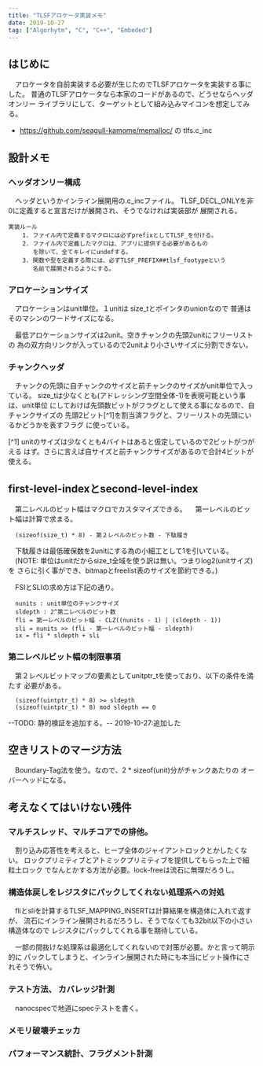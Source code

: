 ```yaml
---
title: "TLSFアロケータ実装メモ"
date: 2019-10-27
tag: ["Algorhytm", "C", "C++", "Embeded"]
---
```


## はじめに

　アロケータを自前実装する必要が生じたのでTLSFアロケータを実装する事にした。
普通のTLSFアロケータなら本家のコードがあるので、どうせならヘッダオンリー
ライブラリにして、ターゲットとして組み込みマイコンを想定してみる。

- https://github.com/seagull-kamome/memalloc/ の tlfs.c_inc


## 設計メモ

### ヘッダオンリー構成

　ヘッダというかインライン展開用の.c_incファイル。
TLSF\_DECL\_ONLYを非0に定義すると宣言だけが展開され、そうでなければ実装部が
展開される。

    実装ルール
        1. ファイル内で定義するマクロには必ずprefixとしてTLSF_を付ける。
        2. ファイル内で定義したマクロは、アプリに提供する必要があるもの
           を除いて、全てキレイにundefする。
        3. 関数や型を定義する際には、必ずTLSF_PREFIX##tlsf_footypeという
           名前で展開されるようにする。


### アロケーションサイズ
　アロケーションはunit単位。１unitは size_tとポインタのunionなので
普通はそのマシンのワードサイズになる。

　最低アロケーションサイズは2unit。空きチャンクの先頭2unitにフリーリストの
為の双方向リンクが入っているので2unitより小さいサイズに分割できない。


### チャンクヘッダ

　チャンクの先頭に自チャンクのサイズと前チャンクのサイズがunit単位で入っている。
size_tは少なくとも(アドレッシング空間全体-1)を表現可能という事は、unit単位
にしておけば先頭数ビットがフラグとして使える事になるので、自チャンクサイズの
先頭2ビット[^1]を割当済フラグと、フリーリストの先頭にいるかどうかを表すフラグ
に使っている。

[^1] unitのサイズは少なくとも4バイトはあると仮定しているので2ビットがつがえる
     はず。さらに言えば自サイズと前チャンクサイズがあるので合計4ビットが使える。


## first-level-indexとsecond-level-index

　第二レベルのビット幅はマクロでカスタマイズできる。
　第一レベルのビット幅は計算で求まる。

      (sizeof(size_t) * 8) - 第２レベルのビット数 - 下駄履き

　下駄履きは最低確保数を2unitにする為の小細工として1を引いている。
　(NOTE: 単位はunitだからsize_t全域を使う訳は無い。つまりlog2(unitサイズ)を
         さらに引く事ができ、bitmapとfreelist表のサイズを節約できる。)

　FSIとSLIの求め方は下記の通り。

      nunits : unit単位のチャンクサイズ
      sldepth : 2^第二レベルのビット数
      fli = 第一レベルのビット幅 - CLZ((nunits - 1) | (sldepth - 1))
      sli = nunits >> (fli - 第一レベルのビット幅 - sldepth)
      ix = fli * sldepth + sli

### 第二レベルビット幅の制限事項

　第２レベルビットマップの要素としてunitptr_tを使っており、以下の条件を満たす
必要がある。

      (sizeof(uintptr_t) * 8) >= sldepth
      (sizeof(uintptr_t) * 8) mod sldepth == 0


--TODO: 静的検証を追加する。-- 2019-10-27:追加した


## 空きリストのマージ方法

　Boundary-Tag法を使う。なので、2 * sizeof(unit)分がチャンクあたりの
オーバーヘッドになる。


## 考えなくてはいけない残件

### マルチスレッド、マルチコアでの排他。

　割り込み応答性を考えると、ヒープ全体のジャイアントロックとかしたくない。
ロックプリミティブとアトミックプリミティブを提供してもらった上で細粒土ロック
でなんとかする方法が必要。lock-freeは流石に無理だろうし。

### 構造体戻しをレジスタにパックしてくれない処理系への対処

　fliとsliを計算するTLSF\_MAPPING\_INSERTは計算結果を構造体に入れて返すが、
流石にインライン展開されるだろうし、そうでなくても32bit以下の小さい構造体なので
レジスタにパックしてくれる事を期待している。

　一部の間抜けな処理系は最適化してくれないので対策が必要。かと言って明示的に
パックしてしまうと、インライン展開された時にも本当にビット操作にされそうで怖い。


### テスト方法、 カバレッジ計測

　nanocspecで地道にspecテストを書く。


### メモリ破壊チェッカ
### パフォーマンス統計、フラグメント計測

